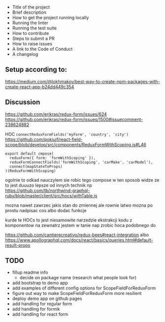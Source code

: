 * Title of the project
* Brief description
* How to get the project running locally
* Running the linter
* Running the test suite
* How to contribute
* Steps to submit a PR
* How to raise issues
* A link to the Code of Conduct
* A changelog

## Setup according to:
https://medium.com/@lokhmakov/best-way-to-create-npm-packages-with-create-react-app-b24dd449c354

## Discussion
https://github.com/erikras/redux-form/issues/624
https://github.com/erikras/redux-form/issues/1500#issuecomment-238624882

HOC `connectReduxFormFields('myForm', 'country', 'city')`
https://github.com/pokiujf/react-field-scope/blob/develop/src/components/ReduxFormWithScoping.js#L46

```
export default cmpose(
  reduxForm({ form: 'formWithScoping' }),
  reduxFormConnectFields('formWithScoping', 'carMake', 'carModel'),
  connect(mapStateToProps)
)(ReduxFormWithScoping)
```
ogolnie to odkad nauczylem sie robic tego compose w ten sposob
widze ze to jest duuuzo lepsze od innych technik
np
https://github.com/tb/northwind-graphql-ruby/blob/master/client/src/hocs/withTable.js
 
mozna nawet zawrzec jakis stan do zmiennej
ale rownie latwo mozna po prostu nadpisac cos
albo dodac funkcje

kurde te HOCs to jest niesamowite narzedzie ekstrakcji kodu z komponentow na zewnatrz
jestem w tanie nap zrobic hoca podobnego do

https://github.com/cantierecreativo/redux-bees#react-integration
albo
https://www.apollographql.com/docs/react/basics/queries.html#default-result-props

## TODO

* fillup readme info
  * decide on package name (research what people look for)
* add bootstrap to demo app
* add examples of different config options for ScopeFieldForReduxForm
* figure out way to make ScopeFieldForReduxForm more resilient
* deploy demo app on github pages
* add handling for regular form
* add handling for formik
* add handling for react form
